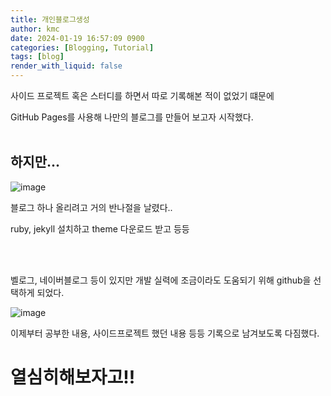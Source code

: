 ```yaml
---
title: 개인블로그생성
author: kmc
date: 2024-01-19 16:57:09 0900
categories: [Blogging, Tutorial]
tags: [blog]
render_with_liquid: false
---
```


사이드 프로젝트 혹은 스터디를 하면서 따로 기록해본 적이 없었기 떄문에

GitHub Pages를 사용해 나만의 블로그를 만들어 보고자 시작했다.  
<br>

## 하지만...

![image](https://github.com/manbok0195/manbok0195.github.io/assets/105793381/24a39733-3e2f-4a9f-9831-c7ef83319ffa)

블로그 하나 올리려고 거의 반나절을 날렸다..

ruby, jekyll 설치하고 theme 다운로드 받고 등등

<br><br>

벨로그, 네이버블로그 등이 있지만 개발 실력에 조금이라도 도움되기 위해 github을 선택하게 되었다.

![image](https://github.com/manbok0195/manbok0195.github.io/assets/105793381/8bd98918-3e11-4b37-8663-3627573d2c5f)

이제부터 공부한 내용, 사이드프로젝트 했던 내용 등등 기록으로 남겨보도록 다짐했다.

# 열심히해보자고!!
